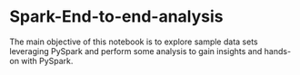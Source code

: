 # Spark-End-to-end-analysis

The main objective of this notebook is to explore sample data sets leveraging PySpark and perform some analysis to gain insights and hands-on with PySpark.
